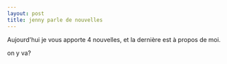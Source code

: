 ```yaml
---
layout: post
title: jenny parle de nouvelles
---
```


Aujourd'hui je vous apporte 4 nouvelles, et la dernière est à propos de moi.

on y va?
